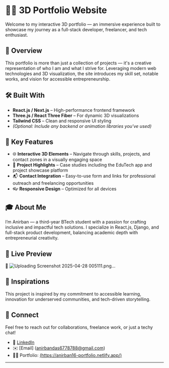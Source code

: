 # 🧑‍💻 3D Portfolio Website  

Welcome to my interactive 3D portfolio — an immersive experience built to showcase my journey as a full-stack developer, freelancer, and tech enthusiast.

## 🚀 Overview  
This portfolio is more than just a collection of projects — it's a creative representation of who I am and what I strive for. Leveraging modern web technologies and 3D visualization, the site introduces my skill set, notable works, and vision for accessible entrepreneurship.

## 🛠️ Built With  
- **React.js / Next.js** – High-performance frontend framework  
- **Three.js / React Three Fiber** – For dynamic 3D visualizations  
- **Tailwind CSS** – Clean and responsive UI styling  
- *(Optional: Include any backend or animation libraries you've used)*

## 🎯 Key Features  
- 🌐 **Interactive 3D Elements** – Navigate through skills, projects, and contact zones in a visually engaging space  
- 📂 **Project Highlights** – Case studies including the EduTech app and project showcase platform  
- 📬 **Contact Integration** – Easy-to-use form and links for professional outreach and freelancing opportunities  
- 👓 **Responsive Design** – Optimized for all devices  

## 🎓 About Me  
I’m Anirban — a third-year BTech student with a passion for crafting inclusive and impactful tech solutions. I specialize in React.js, Django, and full-stack product development, balancing academic depth with entrepreneurial creativity.

## 📸 Live Preview  
🔗  ![Uploading Screenshot 2025-04-28 005111.png…]()


## 🧠 Inspirations  
This project is inspired by my commitment to accessible learning, innovation for underserved communities, and tech-driven storytelling.

## 🤝 Connect  
Feel free to reach out for collaborations, freelance work, or just a techy chat!  
- 🔗 [LinkedIn]([your-linkedin-url](https://www.linkedin.com/in/anirban-das-261253322/))  
- ✉️ [Email] (anirbandas6778788@gmail.com)
- 🧑‍💼 Portfolio: [(https://anirban16-portfolio.netlify.app/) ](https://anirban16-portfolio.netlify.app/)

---


